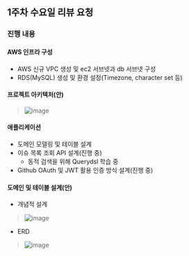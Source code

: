 ## 1주차 수요일 리뷰 요청

### 진행 내용
#### AWS 인프라 구성
+ AWS 신규 VPC 생성 및 ec2 서브넷과 db 서브넷 구성
+ RDS(MySQL) 생성 및 환경 설정(Timezone, character set 등)

#### 프로젝트 아키텍처(안)
> ![image](https://user-images.githubusercontent.com/82401504/173318027-e3b76cd1-f953-4bfe-a0ea-491254fc4f5a.png)

#### 애플리케이션
+ 도메인 모델링 및 테이블 설계
+ 이슈 목록 조회 API 설계(진행 중)
  + 동적 검색을 위해 Querydsl 학습 중
+ Github OAuth 및 JWT 활용 인증 방식 설계(진행 중)

#### 도메인 및 테이블 설계(안)
+ 개념적 설계
> ![image](https://user-images.githubusercontent.com/82401504/173673131-ad29f4e1-af37-40f1-99ca-59e528e1b424.png)
+ ERD
> ![image](https://user-images.githubusercontent.com/82401504/173673708-8eee4da8-e9e8-4d61-bb83-255ec5a2b6e5.png)
